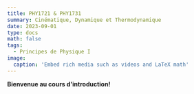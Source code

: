 ```yaml
---
title: PHY1721 & PHY1731
summary: Cinématique, Dynamique et Thermodynamique
date: 2023-09-01
type: docs
math: false
tags:
  - Principes de Physique I
image:
  caption: 'Embed rich media such as videos and LaTeX math'
---
```


**Bienvenue au cours d'introduction!**
